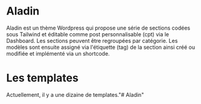 # Aladin
Aladin est un thème Wordpress qui propose une série de sections codées sous Tailwind et éditable comme post personnalisable (cpt) via le Dashboard. Les sections peuvent être regroupées par catégorie. Les modèles sont ensuite assigné via l'étiquette (tag) de la section ainsi créé ou modifiée et implémenté via un shortcode.

# Les templates
Actuellement, il y a une dizaine de templates."# Aladin" 